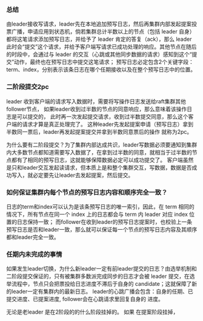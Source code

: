 ### 总结
由leader接收写请求，leader先在本地追加预写日志，然后再集群内部发起提案投票广播，申请应用到状态机，倘若集群总计半数以上的节点（包括 leader 自身）都将这笔请求添加预写日志，并给予了 leader 肯定的答复（ack），那么 leader 此时会“提交”这个请求，并给予客户端写请求已成功处理的响应。其他节点在随后的时段中，会通过与 leader 的交互（心跳或其他同步数据的请求）感知到这个“提交”动作，最终也在预写日志中提交这笔请求；
预写日志必定包含2个关键字段：term、index，分别表示该条日志在哪个任期接收以及在整个预写日志中的位置。
### 二阶段提交2pc
leader 收到客户端的请求写入数据时，需要将写操作日志发送给raft集群其他follower节点， 如果leader收到过半数的节点的同意响应，那么意味着该操作日志是可以提交的， 此时再一次发起提交请求，收到过半数提交同意，那么这个客户端的请求才算是真正处理完了。 这种leader先发起提案申请（预写日志）拿到半数同一票后，leader再发起提案提交并拿到半数同意票后的操作 就称为2pc。

为什么要有二阶段提交？为了集群内部达成共识，leader写数据必须要通知到集群内大多数节点都知道需要写入数据了，在拿到过半数的同意，就相当于过半数的节点都有了相同的预写日志，这就能够保障数据必定可以成功提交了。 客户端虽然是只和leader交互发起读请求，但本质上是和整个集群交互，写数据，数据是否成功写入，就必定要先让leader去发起提案，然后提交。
### 如何保证集群内每个节点的预写日志内容和顺序完全一致？
日志的term和index可以认为是该条预写日志的唯一索引，因此，在 term 相同的情况下，所有节点在同一个 index 上的日志都会与 term 内 leader 对应 index 位置的日志保持一致； 而follower在收到leader的预写日志提案时，也校验上一条预写日志是否和leader一致，那么就可以保证每一个节点的预写日志内容及其顺序都和leader完全一致。

### 任期内未完成的事情
如果发生leader切换，为什么新leader一定有前leader提交的日志？由选举机制和二阶段提交保证的，只有被集群多数派完成同步的日志才会被 leader 提交，在选举流程中，节点只会把票投给日志进度不滞后于自身的 candidate；这就保障了新的leader一定有集群内的最新日志。 
leader的心跳广播会包含：自身的任期、已提交进度、已提案进度, follower会在心跳请求里回复自身的 进度。 

无论是老leader 是在2阶段的的什么阶段挂掉的。 如果
在提案阶段挂掉，